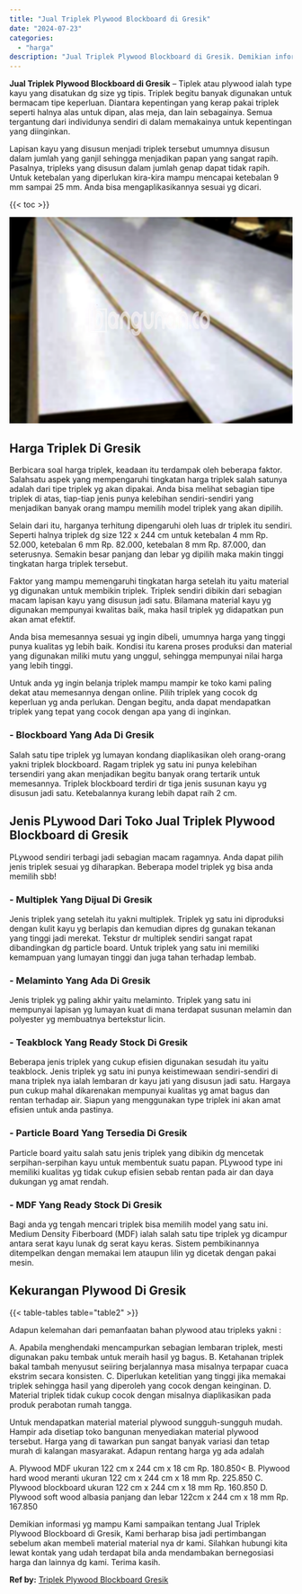 ```yaml
---
title: "Jual Triplek Plywood Blockboard di Gresik"
date: "2024-07-23"
categories: 
  - "harga"
description: "Jual Triplek Plywood Blockboard di Gresik. Demikian informasi yg mampu Kami sampaikan tentang Jual Triplek Plywood Blockboard di Gresik, Kami berharap bisa j..."
---
```


**Jual Triplek Plywood Blockboard di Gresik** – Tiplek atau plywood ialah type kayu yang disatukan dg size yg tipis. Triplek begitu banyak digunakan untuk bermacam tipe keperluan. Diantara kepentingan yang kerap pakai triplek seperti halnya alas untuk dipan, alas meja, dan lain sebagainya. Semua tergantung dari individunya sendiri di dalam memakainya untuk kepentingan yang diinginkan.

Lapisan kayu yang disusun menjadi triplek tersebut umumnya disusun dalam jumlah yang ganjil sehingga menjadikan papan yang sangat rapih. Pasalnya, tripleks yang disusun dalam jumlah genap dapat tidak rapih. Untuk ketebalan yang diperlukan kira-kira mampu mencapai ketebalan 9 mm sampai 25 mm. Anda bisa mengaplikasikannya sesuai yg dicari.

{{< toc >}}

![Jual Triplek Plywood Blockboard di Gresik](/images/jual-triplek-murah-24.png)

## Harga Triplek Di Gresik

Berbicara soal harga triplek, keadaan itu terdampak oleh beberapa faktor. Salahsatu aspek yang mempengaruhi tingkatan harga triplek salah satunya adalah dari tipe triplek yg akan dipakai. Anda bisa melihat sebagian tipe triplek di atas, tiap-tiap jenis punya kelebihan sendiri-sendiri yang menjadikan banyak orang mampu memilih model triplek yang akan dipilih.

Selain dari itu, harganya terhitung dipengaruhi oleh luas dr triplek itu sendiri. Seperti halnya triplek dg size 122 x 244 cm untuk ketebalan 4 mm Rp. 52.000, ketebalan 6 mm Rp. 82.000, ketebalan 8 mm Rp. 87.000, dan seterusnya. Semakin besar panjang dan lebar yg dipilih maka makin tinggi tingkatan harga triplek tersebut.

Faktor yang mampu memengaruhi tingkatan harga setelah itu yaitu material yg digunakan untuk membikin triplek. Triplek sendiri dibikin dari sebagian macam lapisan kayu yang disusun jadi satu. Bilamana material kayu yg digunakan mempunyai kwalitas baik, maka hasil triplek yg didapatkan pun akan amat efektif.

Anda bisa memesannya sesuai yg ingin dibeli, umumnya harga yang tinggi punya kualitas yg lebih baik. Kondisi itu karena proses produksi dan material yang digunakan miliki mutu yang unggul, sehingga mempunyai nilai harga yang lebih tinggi.

Untuk anda yg ingin belanja triplek mampu mampir ke toko kami paling dekat atau memesannya dengan online. Pilih triplek yang cocok dg keperluan yg anda perlukan. Dengan begitu, anda dapat mendapatkan triplek yang tepat yang cocok dengan apa yang di inginkan.

### \- Blockboard Yang Ada Di Gresik

Salah satu tipe triplek yg lumayan kondang diaplikasikan oleh orang-orang yakni triplek blockboard. Ragam triplek yg satu ini punya kelebihan tersendiri yang akan menjadikan begitu banyak orang tertarik untuk memesannya. Triplek blockboard terdiri dr tiga jenis susunan kayu yg disusun jadi satu. Ketebalannya kurang lebih dapat raih 2 cm.

## Jenis PLywood Dari Toko Jual Triplek Plywood Blockboard di Gresik

PLywood sendiri terbagi jadi sebagian macam ragamnya. Anda dapat pilih jenis triplek sesuai yg diharapkan. Beberapa model triplek yg bisa anda memilih sbb!

### \- Multiplek Yang Dijual Di Gresik

Jenis triplek yang setelah itu yakni multiplek. Triplek yg satu ini diproduksi dengan kulit kayu yg berlapis dan kemudian dipres dg gunakan tekanan yang tinggi jadi merekat. Tekstur dr multiplek sendiri sangat rapat dibandingkan dg particle board. Untuk triplek yang satu ini memiliki kemampuan yang lumayan tinggi dan juga tahan terhadap lembab.

### \- Melaminto Yang Ada Di Gresik

Jenis triplek yg paling akhir yaitu melaminto. Triplek yang satu ini mempunyai lapisan yg lumayan kuat di mana terdapat susunan melamin dan polyester yg membuatnya bertekstur licin.

### \- Teakblock Yang Ready Stock Di Gresik

Beberapa jenis triplek yang cukup efisien digunakan sesudah itu yaitu teakblock. Jenis triplek yg satu ini punya keistimewaan sendiri-sendiri di mana triplek nya ialah lembaran dr kayu jati yang disusun jadi satu. Hargaya pun cukup mahal dikarenakan mempunyai kualitas yg amat bagus dan rentan terhadap air. Siapun yang menggunakan type triplek ini akan amat efisien untuk anda pastinya.

### \- Particle Board Yang Tersedia Di Gresik

Particle board yaitu salah satu jenis triplek yang dibikin dg mencetak serpihan-serpihan kayu untuk membentuk suatu papan. PLywood type ini memiliki kualitas yg tidak cukup efisien sebab rentan pada air dan daya dukungan yg amat rendah.

### \- MDF Yang Ready Stock Di Gresik

Bagi anda yg tengah mencari triplek bisa memilih model yang satu ini. Medium Density Fiberboard (MDF) ialah salah satu tipe triplek yg dicampur antara serat kayu lunak dg serat kayu keras. Sistem pembikinannya ditempelkan dengan memakai lem ataupun lilin yg dicetak dengan pakai mesin.

## Kekurangan Plywood Di Gresik

{{< table-tables table="table2" >}}

Adapun kelemahan dari pemanfaatan bahan plywood atau tripleks yakni :

A. Apabila menghendaki mencampurkan sebagian lembaran triplek, mesti digunakan paku tembak untuk meraih hasil yg bagus. B. Ketahanan triplek bakal tambah menyusut seiiring berjalannya masa misalnya terpapar cuaca ekstrim secara konsisten. C. Diperlukan ketelitian yang tinggi jika memakai triplek sehingga hasil yang diperoleh yang cocok dengan keinginan. D. Material triplek tidak cukup cocok dengan misalnya diaplikasikan pada produk perabotan rumah tangga.

Untuk mendapatkan material material plywood sungguh-sungguh mudah. Hampir ada disetiap toko bangunan menyediakan material plywood tersebut. Harga yang di tawarkan pun sangat banyak variasi dan tetap murah di kalangan masyarakat. Adapun rentang harga yg ada adalah

A. Plywood MDF ukuran 122 cm x 244 cm x 18 cm Rp. 180.850< B. Plywood hard wood meranti ukuran 122 cm x 244 cm x 18 mm Rp. 225.850 C. Plywood blockboard ukuran 122 cm x 244 cm x 18 mm Rp. 160.850 D. Plywood soft wood albasia panjang dan lebar 122cm x 244 cm x 18 mm Rp. 167.850

Demikian informasi yg mampu Kami sampaikan tentang Jual Triplek Plywood Blockboard di Gresik, Kami berharap bisa jadi pertimbangan sebelum akan membeli material material nya dr kami. Silahkan hubungi kita lewat kontak yang udah terdapat bila anda mendambakan bernegosiasi harga dan lainnya dg kami. Terima kasih.

**Ref by:** [Triplek Plywood Blockboard Gresik](https://id.wikipedia.org/wiki/Triplek)
